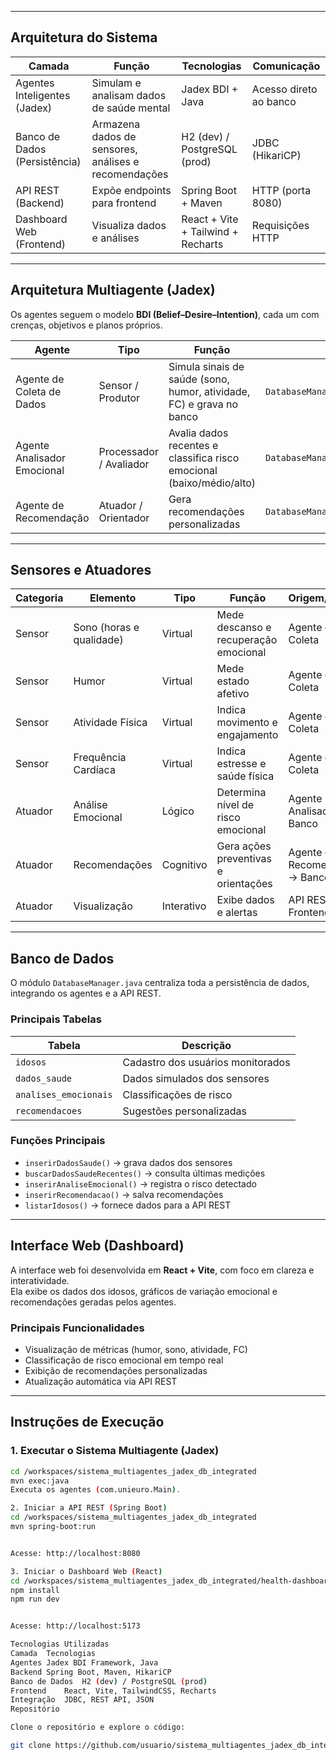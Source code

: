 
---

## Arquitetura do Sistema

| Camada | Função | Tecnologias | Comunicação |
|---------|---------|--------------|--------------|
| Agentes Inteligentes (Jadex) | Simulam e analisam dados de saúde mental | Jadex BDI + Java | Acesso direto ao banco |
| Banco de Dados (Persistência) | Armazena dados de sensores, análises e recomendações | H2 (dev) / PostgreSQL (prod) | JDBC (HikariCP) |
| API REST (Backend) | Expõe endpoints para frontend | Spring Boot + Maven | HTTP (porta 8080) |
| Dashboard Web (Frontend) | Visualiza dados e análises | React + Vite + Tailwind + Recharts | Requisições HTTP |

---

## Arquitetura Multiagente (Jadex)

Os agentes seguem o modelo **BDI (Belief–Desire–Intention)**, cada um com crenças, objetivos e planos próprios.

| Agente | Tipo | Função | Comunicação |
|---------|------|---------|-------------|
| Agente de Coleta de Dados | Sensor / Produtor | Simula sinais de saúde (sono, humor, atividade, FC) e grava no banco | `DatabaseManager.inserirDadosSaude()` |
| Agente Analisador Emocional | Processador / Avaliador | Avalia dados recentes e classifica risco emocional (baixo/médio/alto) | `DatabaseManager.buscarDadosSaudeRecentes()` |
| Agente de Recomendação | Atuador / Orientador | Gera recomendações personalizadas | `DatabaseManager.inserirRecomendacao()` |

---

## Sensores e Atuadores

| Categoria | Elemento | Tipo | Função | Origem/Destino |
|------------|-----------|------|---------|----------------|
| Sensor | Sono (horas e qualidade) | Virtual | Mede descanso e recuperação emocional | Agente de Coleta |
| Sensor | Humor | Virtual | Mede estado afetivo | Agente de Coleta |
| Sensor | Atividade Física | Virtual | Indica movimento e engajamento | Agente de Coleta |
| Sensor | Frequência Cardíaca | Virtual | Indica estresse e saúde física | Agente de Coleta |
| Atuador | Análise Emocional | Lógico | Determina nível de risco emocional | Agente Analisador → Banco |
| Atuador | Recomendações | Cognitivo | Gera ações preventivas e orientações | Agente de Recomendação → Banco/API |
| Atuador | Visualização | Interativo | Exibe dados e alertas | API REST → Frontend |

---

## Banco de Dados

O módulo `DatabaseManager.java` centraliza toda a persistência de dados, integrando os agentes e a API REST.

### Principais Tabelas

| Tabela | Descrição |
|---------|------------|
| `idosos` | Cadastro dos usuários monitorados |
| `dados_saude` | Dados simulados dos sensores |
| `analises_emocionais` | Classificações de risco |
| `recomendacoes` | Sugestões personalizadas |

### Funções Principais

- `inserirDadosSaude()` → grava dados dos sensores  
- `buscarDadosSaudeRecentes()` → consulta últimas medições  
- `inserirAnaliseEmocional()` → registra o risco detectado  
- `inserirRecomendacao()` → salva recomendações  
- `listarIdosos()` → fornece dados para a API REST  

---

## Interface Web (Dashboard)

A interface web foi desenvolvida em **React + Vite**, com foco em clareza e interatividade.  
Ela exibe os dados dos idosos, gráficos de variação emocional e recomendações geradas pelos agentes.

### Principais Funcionalidades

- Visualização de métricas (humor, sono, atividade, FC)  
- Classificação de risco emocional em tempo real  
- Exibição de recomendações personalizadas  
- Atualização automática via API REST  

---

## Instruções de Execução

### 1. Executar o Sistema Multiagente (Jadex)

```bash
cd /workspaces/sistema_multiagentes_jadex_db_integrated
mvn exec:java
Executa os agentes (com.unieuro.Main).

2. Iniciar a API REST (Spring Boot)
cd /workspaces/sistema_multiagentes_jadex_db_integrated
mvn spring-boot:run


Acesse: http://localhost:8080

3. Iniciar o Dashboard Web (React)
cd /workspaces/sistema_multiagentes_jadex_db_integrated/health-dashboard
npm install
npm run dev


Acesse: http://localhost:5173

Tecnologias Utilizadas
Camada	Tecnologias
Agentes	Jadex BDI Framework, Java
Backend	Spring Boot, Maven, HikariCP
Banco de Dados	H2 (dev) / PostgreSQL (prod)
Frontend	React, Vite, TailwindCSS, Recharts
Integração	JDBC, REST API, JSON
Repositório

Clone o repositório e explore o código:

git clone https://github.com/usuario/sistema_multiagentes_jadex_db_integrat
